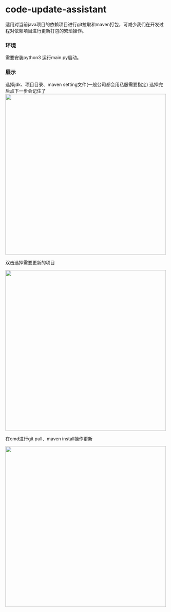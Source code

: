 # code-update-assistant
适用对当前java项目的依赖项目进行git拉取和maven打包，可减少我们在开发过程对依赖项目进行更新打包的繁琐操作。

### 环境

需要安装python3 运行main.py启动。

### 展示

选择jdk、项目目录、maven setting文件(一般公司都会用私服需要指定) 选择完后点下一步会记住了
<img src="https://s2.loli.net/2023/08/31/Rlki6GBhK8cYsbQ.png" width="500px">

双击选择需要更新的项目

<img src="https://s2.loli.net/2023/08/31/uopaZenIgwxCszR.png" width="500px">

在cmd进行git pull、maven install操作更新

<img src="https://s2.loli.net/2023/08/31/IldxR2yibzWDKUh.png" width="500px">

